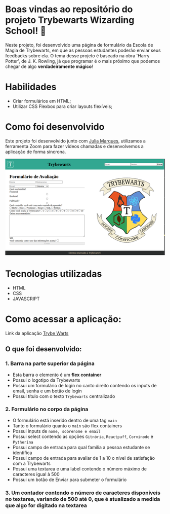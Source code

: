 
# Boas vindas ao repositório do projeto Trybewarts Wizarding School! :mage:


Neste projeto, foi desenvolvido uma página de formulário da Escola de Magia de Trybewarts, em que as pessoas estudantes poderão enviar seus feedbacks sobre ela. O tema desse projeto é baseado na obra 'Harry Potter', de J. K. Rowling, já que programar é o mais próximo que podemos chegar de algo **verdadeiramente mágico**!


# Habilidades

* Criar formulários em HTML;
* Utilizar CSS Flexbox para criar layouts flexíveis;

# Como foi desenvolvido

Este projeto foi desenvolvido junto com <a href='https://github.com/juliamarqss'>Julia Marques</a>, utilizamos a ferramenta Zoom para fazer vídeos chamadas e desenvolvemos a aplicação de forma síncrona.


<img src='https://github.com/Abreupamm/project-trybewarts/blob/main/images/Captura%20de%20tela%20de%202022-09-02%2016-29-15.png?raw=true' />

# Tecnologias utilizadas
* HTML
* CSS
* JAVASCRIPT


# Como acessar a aplicação:

Link da aplicação <a href='https://abreupamm.github.io/project-trybewarts/'>Trybe Warts</a>

## O que foi desenvolvido:

### 1. Barra na parte superior da página

* Esta barra o elemento é um **flex container**
* Possui o logotipo da Trybewarts
* Possui um formulário de login no canto direito contendo os inputs de email, senha e um botão de login
* Possui título com o texto `Trybewarts` centralizado


### 2. Formulário no corpo da página

* O formulário está inserido dentro de uma tag `main`
* Tanto o formulário quanto o `main` são flex containers
* Possui inputs de `nome, sobrenome e email`
* Possui select contendo as opções `Gitnória`, `Reactpuff`, `Corvinode` e `Pytherina`
* Possui campo de entrada para qual família a pessoa estudante se identifica
* Possui campo de entrada para avaliar de 1 a 10 o nível de satisfação com a Trybewarts
* Possui uma textarea e uma label contendo o número máximo de caracteres igual à 500
* Possui um botão de Enviar para submeter o formulário


### 3. Um contador contendo o número de caracteres disponíveis no textarea, variando de 500 até 0, que é atualizado a medida que algo for digitado na textarea
